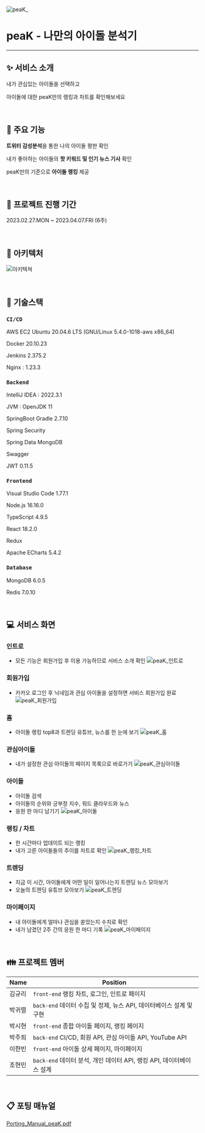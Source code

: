 ![peaK_](/uploads/828d78b52cd64b9c71264d7e39418df4/peaK_.png)

# peaK - 나만의 아이돌 분석기

---

## :sparkles: 서비스 소개

내가 관심있는 아이돌을 선택하고

아이돌에 대한 peaK만의 랭킹과 차트를 확인해보세요

<br/>

## :pushpin: 주요 기능

**트위터 감성분석**을 통한 나의 아이돌 평판 확인

내가 좋아하는 아이돌의 **핫 키워드 및 인기 뉴스 기사** 확인

peaK만의 기준으로 **아이돌 랭킹** 제공

<br/>

## :date: 프로젝트 진행 기간

2023.02.27.MON ~ 2023.04.07.FRI (6주)

<br/>

## :triangular_ruler: 아키텍처

![아키텍쳐](/uploads/2cac473e2c8babb83606b47e30546486/architecture.png)

<br/>

## :wrench: 기술스택

### `CI/CD`

AWS EC2 Ubuntu 20.04.6 LTS (GNU/Linux 5.4.0-1018-aws x86_64)

Docker 20.10.23

Jenkins 2.375.2

Nginx : 1.23.3

### `Backend`

IntelliJ IDEA : 2022.3.1

JVM : OpenJDK 11

SpringBoot Gradle 2.7.10

Spring Security

Spring Data MongoDB

Swagger

JWT 0.11.5

### `Frontend`

Visual Studio Code 1.77.1

Node.js 16.16.0

TypeScript 4.9.5

React 18.2.0

Redux

Apache ECharts 5.4.2

### `Database`

MongoDB 6.0.5

Redis 7.0.10

<br/>

## :computer: 서비스 화면

### 인트로

- 모든 기능은 회원가입 후 이용 가능하므로 서비스 소개 확인
  ![peaK_인트로](/uploads/43fc7edf074e84644df701b8c202a0ee/peaK_인트로.gif)

### 회원가입

- 카카오 로그인 후 닉네임과 관심 아이돌을 설정하면 서비스 회원가입 완료
  ![peaK_회원가입](/uploads/07894b0735e5810f78272dab4f434526/peaK_회원가입.gif)

### 홈

- 아이돌 랭킹 top8과 트렌딩 유튜브, 뉴스를 한 눈에 보기
  ![peaK_홈](/uploads/d3db107a0e4d7f69757099d82352ecdd/peaK_홈.gif)

### 관심아이돌

- 내가 설정한 관심 아이돌의 페이지 목록으로 바로가기
  ![peaK_관심아이돌](/uploads/63dbc3a502f7327d0f2a9cc54e1a19c3/peaK_관심아이돌.gif)

### 아이돌

- 아이돌 검색
- 아이돌의 순위와 긍부정 지수, 워드 클라우드와 뉴스
- 응원 한 마디 남기기
  ![peaK_아이돌](/uploads/0ebba11831e475dff243b81493748786/peaK_아이돌.gif)

### 랭킹 / 차트

- 한 시간마다 업데이트 되는 랭킹
- 내가 고른 아이돌들의 추이를 차트로 확인
  ![peaK_랭킹_차트](/uploads/6babab962641ab50dca1954c1a44305b/peaK_랭킹_차트.gif)

### 트렌딩

- 지금 이 시간, 아이돌에게 어떤 일이 일어나는지 트렌딩 뉴스 모아보기
- 오늘의 트렌딩 유튜브 모아보기
  ![peaK_트렌딩](/uploads/825da0997c7810e490c88eed1ef87f08/peaK_트렌딩.gif)

### 마이페이지

- 내 아이돌에게 얼마나 관심을 쏟았는지 수치로 확인
- 내가 남겼던 2주 간의 응원 한 마디 기록
  ![peaK_마이페이지](/uploads/34be4831ab89b6f296bc91b50a17209b/peaK_마이페이지.gif)

<br/>

## :family: 프로젝트 멤버

| Name   | Position                                                             |
| ------ | -------------------------------------------------------------------- |
| 김규리 | `front-end` 랭킹 차트, 로그인, 인트로 페이지                         |
| 박귀렬 | `back-end` 데이터 수집 및 정제, 뉴스 API, 데이터베이스 설계 및 구현  |
| 박시현 | `front-end` 종합 아이돌 페이지, 랭킹 페이지                          |
| 박주희 | `back-end` CI/CD, 회원 API, 관심 아이돌 API, YouTube API             |
| 이한빈 | `front-end` 아이돌 상세 페이지, 마이페이지                           |
| 조현민 | `back-end` 데이터 분석, 개인 데이터 API, 랭킹 API, 데이터베이스 설계 |

<br/>

## :clipboard: 포팅 매뉴얼

[Porting_Manual_peaK.pdf](./exec/Porting_Manual_peaK.pdf)
